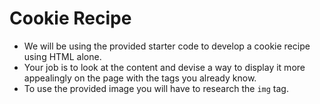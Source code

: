 # Cookie Recipe

- We will be using the provided starter code to develop a cookie recipe using HTML alone.
- Your job is to look at the content and devise a way to display it more appealingly on the page with the tags you already know.
- To use the provided image you will have to research the `img` tag.